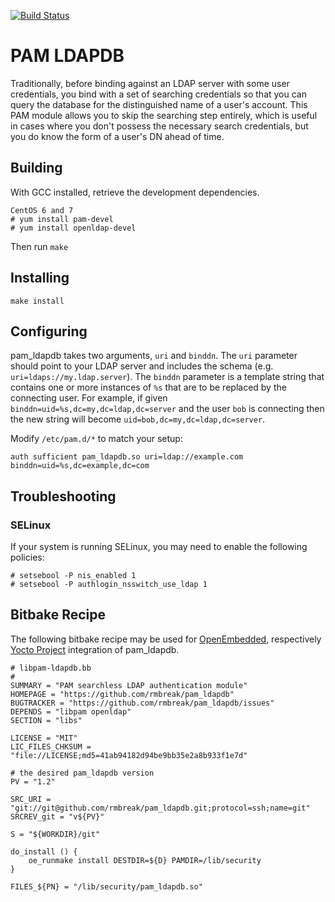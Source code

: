 [![Build Status](https://travis-ci.org/rmbreak/pam_ldapdb.svg?branch=master)](https://travis-ci.org/rmbreak/pam_ldapdb)

# PAM LDAPDB
Traditionally, before binding against an LDAP server with some user
credentials, you bind with a set of searching credentials so that you can query
the database for the distinguished name of a user's account. This PAM module
allows you to skip the searching step entirely, which is useful in cases where
you don't possess the necessary search credentials, but you do know the form of
a user's DN ahead of time.

## Building
With GCC installed, retrieve the development dependencies.

    CentOS 6 and 7
    # yum install pam-devel
    # yum install openldap-devel

Then run `make`

## Installing
`make install`

## Configuring
pam_ldapdb takes two arguments, `uri` and `binddn`. The `uri` parameter should
point to your LDAP server and includes the schema (e.g.
`uri=ldaps://my.ldap.server`). The `binddn` parameter is a template string that
contains one or more instances of `%s` that are to be replaced by the
connecting user. For example, if given `binddn=uid=%s,dc=my,dc=ldap,dc=server`
and the user `bob` is connecting then the new string will become
`uid=bob,dc=my,dc=ldap,dc=server`.

Modify `/etc/pam.d/*` to match your setup:

    auth sufficient pam_ldapdb.so uri=ldap://example.com binddn=uid=%s,dc=example,dc=com

## Troubleshooting
### SELinux
If your system is running SELinux, you may need to enable the following policies:

    # setsebool -P nis_enabled 1
    # setsebool -P authlogin_nsswitch_use_ldap 1

## Bitbake Recipe
The following bitbake recipe may be used for [OpenEmbedded](https://www.openembedded.org),
respectively [Yocto Project](https://www.yoctoproject.org/) integration of pam_ldapdb.
```
# libpam-ldapdb.bb
#
SUMMARY = "PAM searchless LDAP authentication module"
HOMEPAGE = "https://github.com/rmbreak/pam_ldapdb"
BUGTRACKER = "https://github.com/rmbreak/pam_ldapdb/issues"
DEPENDS = "libpam openldap"
SECTION = "libs"

LICENSE = "MIT"
LIC_FILES_CHKSUM = "file://LICENSE;md5=41ab94182d94be9bb35e2a8b933f1e7d"

# the desired pam_ldapdb version
PV = "1.2"

SRC_URI = "git://git@github.com/rmbreak/pam_ldapdb.git;protocol=ssh;name=git"
SRCREV_git = "v${PV}"

S = "${WORKDIR}/git"

do_install () {
	oe_runmake install DESTDIR=${D} PAMDIR=/lib/security
}

FILES_${PN} = "/lib/security/pam_ldapdb.so"
```

